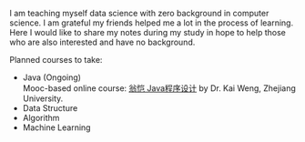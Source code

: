 I am teaching myself data science with zero background in computer science. I am grateful my friends helped me a lot in the process of learning. Here I would like to share my notes during my study in hope to help those who are also interested and have no background.  

Planned courses to take: 
* Java (Ongoing)  
    Mooc-based online course: [翁恺 Java程序设计](https://www.bilibili.com/video/av77648377?from=search&seid=1305592454571776828) by Dr. Kai Weng, Zhejiang University.  
* Data Structure  
* Algorithm  
* Machine Learning  